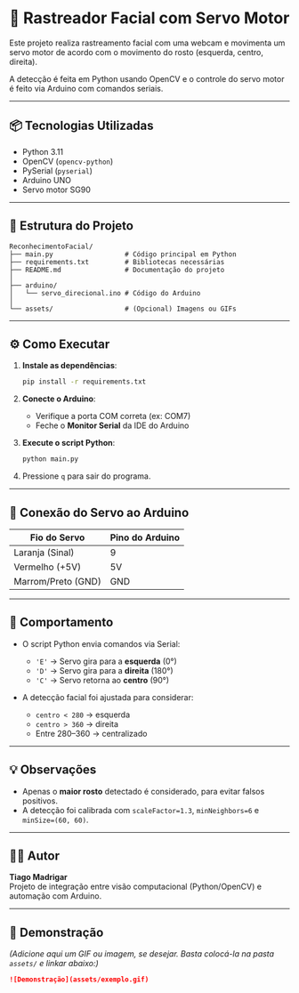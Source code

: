 
# 🧠 Rastreador Facial com Servo Motor

Este projeto realiza rastreamento facial com uma webcam e movimenta um servo motor de acordo com o movimento do rosto (esquerda, centro, direita).

A detecção é feita em Python usando OpenCV e o controle do servo motor é feito via Arduino com comandos seriais.

---

## 📦 Tecnologias Utilizadas

- Python 3.11
- OpenCV (`opencv-python`)
- PySerial (`pyserial`)
- Arduino UNO
- Servo motor SG90

---

## 📁 Estrutura do Projeto

```
ReconhecimentoFacial/
├── main.py                  # Código principal em Python
├── requirements.txt         # Bibliotecas necessárias
├── README.md                # Documentação do projeto
│
├── arduino/
│   └── servo_direcional.ino # Código do Arduino
│
└── assets/                  # (Opcional) Imagens ou GIFs
```

---

## ⚙️ Como Executar

1. **Instale as dependências**:
   ```bash
   pip install -r requirements.txt
   ```

2. **Conecte o Arduino**:
   - Verifique a porta COM correta (ex: COM7)
   - Feche o **Monitor Serial** da IDE do Arduino

3. **Execute o script Python**:
   ```bash
   python main.py
   ```

4. Pressione `q` para sair do programa.

---

## 🔌 Conexão do Servo ao Arduino

| Fio do Servo      | Pino do Arduino |
|-------------------|------------------|
| Laranja (Sinal)   | 9                |
| Vermelho (+5V)    | 5V               |
| Marrom/Preto (GND)| GND              |

---

## 🤖 Comportamento

- O script Python envia comandos via Serial:
  - `'E'` → Servo gira para a **esquerda** (0°)
  - `'D'` → Servo gira para a **direita** (180°)
  - `'C'` → Servo retorna ao **centro** (90°)

- A detecção facial foi ajustada para considerar:
  - `centro < 280` → esquerda
  - `centro > 360` → direita
  - Entre 280–360 → centralizado

---

## 💡 Observações

- Apenas o **maior rosto** detectado é considerado, para evitar falsos positivos.
- A detecção foi calibrada com `scaleFactor=1.3`, `minNeighbors=6` e `minSize=(60, 60)`.

---

## 👨‍💻 Autor

**Tiago Madrigar**  
Projeto de integração entre visão computacional (Python/OpenCV) e automação com Arduino.

---

## 📸 Demonstração

*(Adicione aqui um GIF ou imagem, se desejar. Basta colocá-la na pasta `assets/` e linkar abaixo:)*

```markdown
![Demonstração](assets/exemplo.gif)
```
